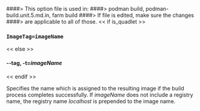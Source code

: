 ####> This option file is used in:
####>   podman build, podman-build.unit.5.md.in, farm build
####> If file is edited, make sure the changes
####> are applicable to all of those.
<< if is_quadlet >>
### `ImageTag=imageName`
<< else >>
#### **--tag**, **-t**=*imageName*
<< endif >>

Specifies the name which is assigned to the resulting image if the build process completes successfully.
If _imageName_ does not include a registry name, the registry name *localhost* is prepended to the image name.

